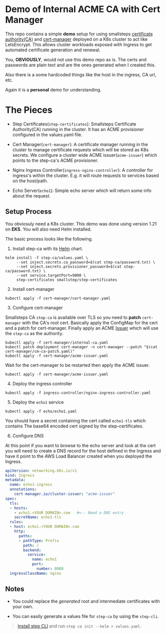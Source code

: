 # Demo of Internal ACME CA with Cert Manager

This repo contains a simple **demo** setup for using smallsteps 
[certificate authority(CA)](https://github.com/smallstep/certificates)
and [cert-manager](https://cert-manager.io/docs/configuration/acme/) deployed 
on a K8s cluster to act like LetsEncrypt. This allows cluster workloads exposed 
with Ingress to get automated certificate generation and renewal.

You, **OBVIOUSLY**, would not use this demo repo as is. The certs and passwords 
are plain text and are the ones generated when I created this.

Also there is a some hardcoded things like the host in the ingress, CA url, etc.

Again it is a **personal** demo for understanding.

# The Pieces

* Step Certificates(`step-certificates`): Smallsteps Certificate Authority(CA) running in 
the cluster. It has an ACME provisioner configured in the values.yaml file.

* Cert Manager(`cert-manager`): A certificate manager running in the cluster to manage 
certificate requests which will be stored as K8s secrets. We configure a cluster 
wide ACME issuer(`acme-issuer`) which points to the step-ca's ACME provisioner.

* Nginx Ingress Controller(`ingress-nginx-controller`): A controller for ingress's 
within the cluster. E.g. it will route requests to services based on the host/path. 

* Echo Server(`echo1`): Simple echo server which will return some info about the request.

## Setup Process
You obviosuly need a K8s cluster. This demo was done using version 1.21 on **EKS**. 
You will also need Helm installed.

The basic process looks like the following.

1. Install step-ca with its [Helm](https://github.com/smallstep/helm-charts/tree/master/step-certificates) 
chart.

```console
helm install -f step-ca/values.yaml \
     --set inject.secrets.ca_password=$(cat step-ca/password.txt) \
     --set inject.secrets.provisioner_password=$(cat step-ca/password.txt) \
     --set service.targetPort=9000 \
     step-certificates smallstep/step-certificates
```

2. Install cert-manager

```console
kubectl apply -f cert-manager/cert-manager.yaml
```

3. Configure cert-manager

Smallsteps CA `step-ca` is available over TLS so you need to **patch** `cert-manager` 
with the CA's root cert. Basically apply the ConfigMap for the cert and a patch for 
cert-manager. Finally apply an ACME [Issuer](https://cert-manager.io/docs/configuration/acme/#configuration) 
which will use the `step-ca` as the authority.

```console
kubectl apply -f cert-manager/internal-ca.yaml
kubectl patch deployment cert-manager -n cert-manager --patch "$(cat cert-manager/cm-ca-patch.yaml)"
kubectl apply -f cert-manager/acme-issuer.yaml
```

Wait for the cert-manager to be restarted then apply the ACME issuer.

```console
kubectl apply -f cert-manager/acme-issuer.yaml
```

4. Deploy the ingress controller

```console
kubectl apply -f ingress-controller/nginx-ingress-controller.yaml
```

5. Deploy the `echo1` service

```console
kubectl apply -f echo/echo1.yaml
```

You should have a secret containing the cert called `echo1-tls` which contains 
The base64 encoded cert signed by the step-certificates.

6. Configure DNS

At this point if you want to browse to the echo server and look at the cert 
you will need to create a DNS record for the host defined in the Ingress and 
have it point to the AWS Load Balancer created when you deployed the Ingress.

```yaml
apiVersion: networking.k8s.io/v1
kind: Ingress
metadata:
  name: echo1-ingress
  annotations:
    cert-manager.io/cluster-issuer: "acme-issuer"
spec:
  tls:
  - hosts:
    - echo1.<YOUR DOMAIN>.com   #<-- Need a DNS entry
    secretName: echo1-tls
  rules:
  - host: echo1.<YOUR DOMAIN>.com
    http:
      paths:
      - pathType: Prefix
        path: /
        backend:
          service:
            name: echo1
            port:
              number: 8080
  ingressClassName: nginx
```

## Notes

* You could replace the *generated* root and intermediate certificates with 
your own. 

* You can easily generate a values file for `step-ca` by using the `step-cli`.
> [Install step CLI](https://smallstep.com/docs/step-cli/installation) and run 
> `step ca init --helm > values.yaml`.

